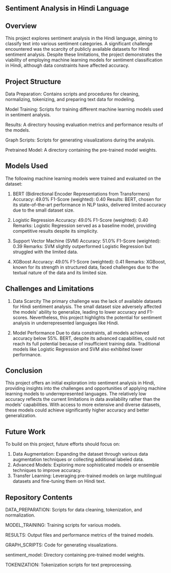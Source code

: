 ## Sentiment Analysis in Hindi Language

## Overview

This project explores sentiment analysis in the Hindi language, aiming to classify text into various sentiment categories. A significant challenge encountered was the scarcity of publicly available datasets for Hindi sentiment analysis. Despite these limitations, the project demonstrates the viability of employing machine learning models for sentiment classification in Hindi, although data constraints have affected accuracy.

## Project Structure

Data Preparation: Contains scripts and procedures for cleaning, normalizing, tokenizing, and preparing text data for modeling.

Model Training: Scripts for training different machine learning models used in sentiment analysis.

Results: A directory housing evaluation metrics and performance results of the models.

Graph Scripts: Scripts for generating visualizations during the analysis.

Pretrained Model: A directory containing the pre-trained model weights.

## Models Used

 The following machine learning models were trained and evaluated on the dataset:

1. BERT (Bidirectional Encoder Representations from Transformers)
Accuracy: 49.0%
F1-Score (weighted): 0.40
Results: BERT, chosen for its state-of-the-art performance in NLP tasks, delivered limited accuracy due to the small dataset size.

2. Logistic Regression
Accuracy: 49.0%
F1-Score (weighted): 0.40
Remarks: Logistic Regression served as a baseline model, providing competitive results despite its simplicity.

3. Support Vector Machine (SVM)
Accuracy: 51.0%
F1-Score (weighted): 0.39
Remarks: SVM slightly outperformed Logistic Regression but struggled with the limited data.

4. XGBoost
Accuracy: 49.0%
F1-Score (weighted): 0.41
Remarks: XGBoost, known for its strength in structured data, faced challenges due to the textual nature of the data and its limited size.

## Challenges and Limitations

1. Data Scarcity
The primary challenge was the lack of available datasets for Hindi sentiment analysis. The small dataset size adversely affected the models' ability to generalize, leading to lower accuracy and F1-scores. Nevertheless, this project highlights the potential for sentiment analysis in underrepresented languages like Hindi.

2. Model Performance
Due to data constraints, all models achieved accuracy below 55%. BERT, despite its advanced capabilities, could not reach its full potential because of insufficient training data. Traditional models like Logistic Regression and SVM also exhibited lower performance.

## Conclusion

This project offers an initial exploration into sentiment analysis in Hindi, providing insights into the challenges and opportunities of applying machine learning models to underrepresented languages. The relatively low accuracy reflects the current limitations in data availability rather than the models' capabilities. With access to more extensive and diverse datasets, these models could achieve significantly higher accuracy and better generalization.

## Future Work

To build on this project, future efforts should focus on:

1. Data Augmentation: Expanding the dataset through various data augmentation techniques or collecting additional labeled data.
2. Advanced Models: Exploring more sophisticated models or ensemble techniques to improve accuracy.
3. Transfer Learning: Leveraging pre-trained models on large multilingual datasets and fine-tuning them on Hindi text.

## Repository Contents

DATA_PREPARATION: Scripts for data cleaning, tokenization, and normalization.

MODEL_TRAINING: Training scripts for various models.

RESULTS: Output files and performance metrics of the trained models.

GRAPH_SCRIPTS: Code for generating visualizations.

sentiment_model: Directory containing pre-trained model weights.

TOKENIZATION: Tokenization scripts for text preprocessing.
